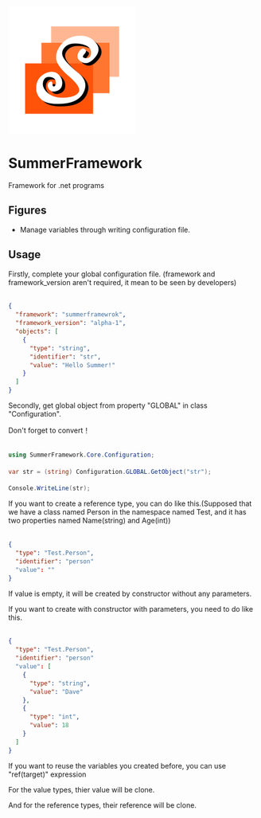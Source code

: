 ![ICON](./Icon.png)

# SummerFramework

Framework for .net programs

## Figures
- Manage variables through writing configuration file.

## Usage

Firstly,  complete your global configuration file. (framework and framework_version aren't required, it mean to be seen by developers)

```json

{
  "framework": "summerframewrok",
  "framework_version": "alpha-1",
  "objects": [
    {
      "type": "string",
      "identifier": "str",
      "value": "Hello Summer!"
    }
  ]
}

```

Secondly, get global object from property "GLOBAL" in class "Configuration".

Don't forget to convert！

```c#

using SummerFramework.Core.Configuration;

var str = (string) Configuration.GLOBAL.GetObject("str");

Console.WriteLine(str);

```

If you want to create a reference type, you can do like this.(Supposed that we have a class named Person in the namespace named Test, and it has two properties named Name(string) and Age(int))

```json

{
  "type": "Test.Person",
  "identifier": "person"
  "value": ""
}

```

If value is empty, it will be created by constructor without any parameters.

If you want to create with constructor with parameters, you need to do like this.

```json

{
  "type": "Test.Person",
  "identifier": "person"
  "value": [
    {
      "type": "string",
      "value": "Dave"
    },
    {
      "type": "int",
      "value": 18
    }
  ]
}

```

If you want to reuse the variables you created before, you can use "ref(target)" expression

For the value types, thier value will be clone.

And for the reference types, their reference will be clone.
